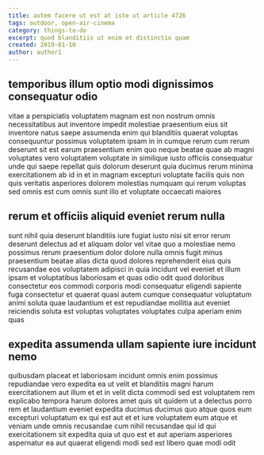 ```yaml
---
title: autem facere ut est at iste ut article 4726
tags: outdoor, open-air-cinema
category: things-to-do
excerpt: quod blanditiis ut enim et distinctio quam
created: 2019-01-10
author: author1
---
```


## temporibus illum optio modi dignissimos consequatur odio

vitae a perspiciatis voluptatem magnam est non nostrum omnis necessitatibus aut inventore impedit molestiae praesentium eius sit inventore natus saepe assumenda enim qui blanditiis quaerat voluptas consequuntur possimus voluptatem ipsam in in cumque rerum cum rerum deserunt sit est earum praesentium enim quo neque beatae quae ab magni voluptates vero voluptatem voluptate in similique iusto officiis consequatur unde qui saepe repellat quis dolorum deserunt quia ducimus rerum minima exercitationem ab id in et in magnam excepturi voluptate facilis quis non quis veritatis asperiores dolorem molestias numquam qui rerum voluptas sed omnis est cum omnis sunt illo et voluptate occaecati maiores

## rerum et officiis aliquid eveniet rerum nulla

sunt nihil quia deserunt blanditiis iure fugiat iusto nisi sit error rerum deserunt delectus ad et aliquam dolor vel vitae quo a molestiae nemo possimus rerum praesentium dolor dolore nulla omnis fugit minus praesentium beatae alias dicta quod dolores reprehenderit eius quis recusandae eos voluptatem adipisci in quia incidunt vel eveniet et illum ipsam et voluptatibus laboriosam et quas odio odit quod doloribus consectetur eos commodi corporis modi consequatur eligendi sapiente fuga consectetur et quaerat quasi autem cumque consequatur voluptatum animi soluta quae laudantium et est repudiandae mollitia aut eveniet reiciendis soluta est voluptas voluptates voluptates culpa aperiam enim quas

## expedita assumenda ullam sapiente iure incidunt nemo

quibusdam placeat et laboriosam incidunt omnis enim possimus repudiandae vero expedita ea ut velit et blanditiis magni harum exercitationem aut illum et et in velit dicta commodi sed est voluptatem rem explicabo tempora harum dolores amet quis sit quidem ut a delectus porro rem et laudantium eveniet expedita ducimus ducimus quo atque quos eum excepturi voluptatum ex qui est aut et et iure voluptatem eum atque et veniam unde omnis recusandae cum nihil recusandae qui id qui exercitationem sit expedita quia ut quo est et aut aperiam asperiores aspernatur ea aut quaerat eligendi modi sed est libero quae modi odit
